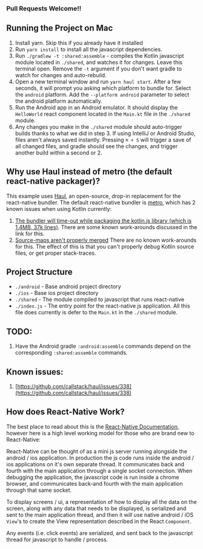 ### Pull Requests Welcome!!

## Running the Project on Mac
1. Install yarn. Skip this if you already have it installed
2. Run `yarn install` to install all the javascript dependencies.
3. Run `./gradlew -t :shared:assemble` - compiles the Kotlin javascript module located in `./shared`, and watches it for changes. Leave this terminal open. Remove the `-t` argument if you don't want gradle to watch for changes and auto-rebuild.
4. Open a new terminal window and run `yarn haul start`. After a few seconds, it will prompt you asking which platform to bundle for. Select the `android` platform. Add the `--platform android` parameter to select the android platform automatically.
5. Run the Android app in an Android emulator. It should display the `HelloWorld` react component located in the `Main.kt` file in the `./shared` module.
6. Any changes you make in the `./shared` module should auto-trigger builds thanks to what we did in step 3. If using IntelliJ or Android Studio, files aren't always saved instantly. Pressing `⌘ + S` will trigger a save of all changed files, and gradle should see the changes, and trigger another build within a second or 2. 


## Why use Haul instead of metro (the default react-native packager)?
This example uses [Haul](https://github.com/callstack/haul), an open-source, drop-in replacement for the react-native bundler. The default react-native bundler is [metro](https://github.com/facebook/metro), which has 2 known issues when using Kotlin currently:
1. [The bundler will time-out while packaging the kotlin.js library (which is 1.4MB, 37k lines)](https://github.com/facebook/metro/issues/123). There are some known work-arounds discussed in the link for this.
2. [Source-maps aren't properly merged](https://github.com/facebook/metro/issues/104) There are no known work-arounds for this. The effect of this is that you can't properly debug Kotlin source files, or get proper stack-traces. 


## Project Structure
* `./android` - Base android project directory
* `./ios` - Base ios project directory
* `./shared` - The module compiled to javascript that runs react-native
* `./index.js` - The entry point for the react-native js application. All this file does currently is defer to the `Main.kt` in the `./shared` module.


## TODO:
1. Have the Android gradle `:android:assemble` commands depend on the corresponding `:shared:assemble` commands.


## Known issues:
1. [https://github.com/callstack/haul/issues/338](https://github.com/callstack/haul/issues/338)

## How does React-Native Work?
The best place to read about this is the [React-Native Documentation](https://facebook.github.io/react-native/docs/getting-started.html), however here is a high level working model for those who are brand new to React-Native:

React-Native can be thought of as a mini js server running alongside the android / ios application. In production the js code runs inside the android / ios applications on it's own separate thread. It communicates back and fourth with the main application through a single socket connection. When debugging the application, the javascript code is run inside a chrome browser, and communicates back-and fourth with the main application through that same socket.

To display screens / ui, a representation of how to display all the data on the screen, along with any data that needs to be displayed, is serialized and sent to the main application thread, and then it will use native android / iOS `View`'s to create the View representation described in the React `Component`.

Any events (i.e. click events) are serialized, and sent back to the javascript thread for javascript to handle / process.
